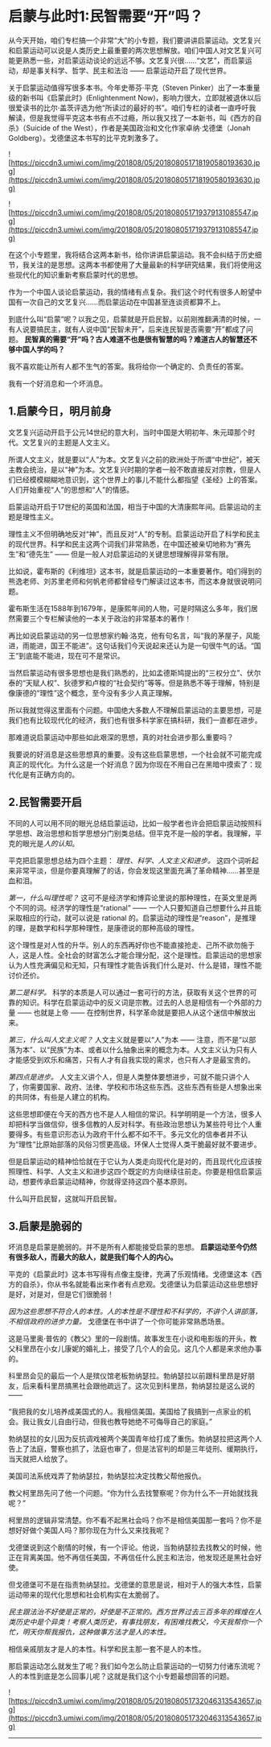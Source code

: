 # 启蒙与此时1:民智需要“开”吗？

从今天开始，咱们专栏搞一个非常“大”的小专题，我们要讲讲启蒙运动。文艺复兴和启蒙运动可以说是人类历史上最重要的两次思想解放。咱们中国人对文艺复兴可能更熟悉一些，对启蒙运动谈论的远远不够。文艺复兴很……“文艺”，而启蒙运动，却是事关科学、哲学、民主和法治 —— 启蒙运动开启了现代世界。

关于启蒙运动值得写很多本书。今年史蒂芬·平克（Steven Pinker）出了一本重量级的新书叫《启蒙此时》(Enlightenment Now)，影响力很大，立即就被退休以后很爱读书的比尔·盖茨评选为他“所读过的最好的书”。咱们专栏的读者一直呼吁我解读，但是我觉得平克这本书有点不过瘾，所以我又找了一本新书，叫《西方的自杀》（Suicide of the West），作者是美国政治和文化作家卓纳·戈德堡（Jonah Goldberg）。戈德堡这本书写的比平克刺激多了。

![https://piccdn3.umiwi.com/img/201808/05/201808051718190580193630.jpg](https://piccdn3.umiwi.com/img/201808/05/201808051718190580193630.jpg)

![https://piccdn3.umiwi.com/img/201808/05/201808051719379131085547.jpg](https://piccdn3.umiwi.com/img/201808/05/201808051719379131085547.jpg)

在这个小专题里，我将结合这两本新书，给你讲讲启蒙运动。我不会纠结于历史细节，我关注的是思想。这两本书都使用了大量最新的科学研究结果，我们将使用这些现代化的知识重新考察启蒙时代的思想。

作为一个中国人谈论启蒙运动，我的情绪有点复杂。我们这个时代有很多人盼望中国有一次自己的文艺复兴……而启蒙运动在中国甚至连谈资都算不上。

到底什么叫“启蒙”呢？以我之见，启蒙就是开启民智。以前刚推翻满清的时候，一有人说要搞民主，就有人说中国“民智未开”，后来连民智是否需要“开”都成了问题。 **民智真的需要“开”吗？古人难道不也是很有智慧的吗？难道古人的智慧还不够中国人学的吗？**

我不喜欢能让所有人都不生气的答案。我将给你一个确定的、负责任的答案。

我有一个好消息和一个坏消息。

## 1.启蒙今日，明月前身

文艺复兴运动开启于公元14世纪的意大利，当时中国是大明初年、朱元璋那个时代。文艺复兴的主题是人文主义。

所谓人文主义，就是要以“人”为本。文艺复兴之前的欧洲处于所谓“中世纪”，被天主教会统治，是以“神”为本。文艺复兴时期的学者一般不敢直接反对宗教，但是人们已经模模糊糊地意识到，这个世界上的事儿不能什么都指望《圣经》上的答案。人们开始重视“人”的思想和“人”的情感。

启蒙运动开启于17世纪的英国和法国，相当于中国的大清康熙年间。启蒙运动的主题是理性主义。

理性主义不但明确地反对“神”，而且反对“人”的专制。启蒙运动开启了科学和民主的现代世界。科学和民主这两个词我们非常熟悉，在中国还被亲切地称为“赛先生”和“德先生” —— 但是一般人对启蒙运动的关键思想理解得非常有限。

比如说，霍布斯的《利维坦》这本书，就是启蒙运动的一本重要著作。咱们得到的熊逸老师、刘苏里老师和何帆老师都曾经专门解读过这本书，而这本身就很说明问题。

霍布斯生活在1588年到1679年，是康熙年间的人物，可是时隔这么多年，我们居然需要三个专栏解读他的一本关于政治的非常基本的著作！

再比如说启蒙运动的另一位思想家约翰·洛克，他有句名言，叫“我的茅屋子，风能进，雨能进，国王不能进”。这句话我们今天说起来还认为是一句很牛气的话。“国王”到底能不能进，现在可不是常识。

当然启蒙运动有很多思想也是我们熟悉的，比如孟德斯鸠提出的“三权分立”、伏尔泰的“天赋人权”、狄德罗和卢梭的“社会契约”等等。但是熟悉不等于理解，特别是像康德的“理性”这个概念，至今没有多少人真正理解。

所以我就觉得这里面有个问题。中国绝大多数人不理解启蒙运动的主要思想，可是我们也有比较现代化的经济，我们也有很多科学家在搞科研，我们一直都在进步。

那难道说启蒙运动中那些如此艰深的思想，真的对社会进步那么重要吗？

我要说的好消息是这些思想真的重要。没有这些启蒙思想，一个社会就不可能完成真正的现代化。为什么这是一个好消息？因为你现在不用自己在黑暗中摸索了：现代化是有正确方向的。

## 2.民智需要开启

不同的人可以用不同的眼光总结启蒙运动，比如一般学者也许会把启蒙运动按照科学思想、政治思想和哲学思想分门别类总结。但平克不是一般的学者。我理解，平克的眼光是*人的认知*。

平克把启蒙思想总结为四个主题： *理性、科学、人文主义和进步。* 这四个词听起来非常平淡，但是你要真理解了的话，你会发现这里面充满了革命精神……甚至是血和泪。

 *第一，什么叫理性呢？* 这可不是经济学和博弈论里说的那种理性，在英文里是两个不同的词。经济学的理性是“rational” —— 一个人只要知道自己想要什么并且能采取相应的行动，就可以说是 rational 的。启蒙运动的理性是“reason”，是推理的理，是数学和科学那种理性，是康德说的那种高级的理性。

这个理性是对人性的升华。别人的东西再好你也不能直接抢走、己所不欲勿施于人，这是人性。全社会的财富怎么才能合理分配，这个是理性。启蒙运动的思想家认为人性充满偏见和无知，只有理性才能告诉我们什么是对、什么是错，理性不能讨价还价。

 *第二是科学。* 科学的本质是人可以通过一套可行的方法，获取有关这个世界的可靠的知识。科学在启蒙运动中的反义词是宗教。过去的人总是相信有一个外部的力量 —— 也就是上帝 —— 在控制世界，科学革命就是要把人从这个迷信中解放出来。

 *第三，什么叫人文主义呢？* 人文主义就是要以“人”为本 —— 注意，而不是“以部落为本”、以“民族”为本、或者以什么抽象出来的概念为本。人文主义认为只有人才能感受到欢乐和痛苦，只有人才有自我实现的需求，也只有人才是最宝贵的。

 *第四点是进步。* 人文主义讲个人，但是人类整体要想进步，可就不能只讲个人了，你需要国家、政府、法律、学校和市场这些东西。这些东西有些是人想象出来的共同体，有些是人建立的机构。

这些思想即便在今天的西方也不是人人相信的常识。科学明明是一个方法，很多人却把科学当做信仰，很多信教的人反对科学。有些政治思想认为某些符号比个人重要得多。有些意识形态认为政府干什么都不如不干。多元文化的信奉者并不认为“理性”比原始部落的风俗习惯更高级。环保人士觉得人类干脆最好就不要进步。

但是启蒙运动的精神恰恰就在于它认为人类走向现代化是对的，而且现代化应该按照理性、科学、人文主义和进步这四个既定的方向继续往前走。你要是相信启蒙运动，想要传承启蒙运动精神，你就得坚持这四个基本原则。

什么叫开启民智，这就叫开启民智。

## 3.启蒙是脆弱的

坏消息是启蒙是脆弱的。并不是所有人都能接受启蒙的思想。 **启蒙运动至今仍然有很多敌人，而最大的敌人，就是我们每个人的内心。**

平克的《启蒙此时》这本书写得有点像主旋律，充满了乐观情绪。戈德堡这本《西方的自杀》，你从书名就能看出来作者有点悲观。戈德堡认为启蒙运动这些思想好是好，对是对，但是它们很脆弱！

 *因为这些思想不符合人的本性。人的本性是不理性和不科学的，不讲个人讲部落，不相信政府的进步力量。* 戈德堡在书中讲了一个你可能非常熟悉场景。

这是马里奥·普佐的《教父》里的一段剧情。故事发生在小说和电影版的开头，教父科里昂在小女儿康妮的婚礼上，接受了几个人的会见。这几个人都是来求他办事的。

科里昂会见的最后一个人是殡仪馆老板勃纳瑟拉。勃纳瑟拉以前跟科里昂是好朋友，后来看科里昂搞黑社会跟他疏远了。这次见到科里昂，勃纳瑟拉是这么说的 ——

“我把我的女儿培养成美国式的人。我相信美国。美国给了我搞到一点家业的机会。我让我女儿自由行动，但我也教导她绝不可侮辱自己的家庭。”

勃纳瑟拉的女儿因为反抗调戏被两个美国青年给打成了重伤。勃纳瑟拉把这两个人告上了法庭，警察也抓了，法庭也审了，但是法官判的却是三年徒刑、缓期执行，当天就把人给放了。

美国司法系统戏弄了勃纳瑟拉，勃纳瑟拉决定找教父帮他报仇。

教父柯里昂先问了他一个问题。“你为什么去找警察呢？你为什么不一开始就找我呢？”

柯里昂的逻辑非常清楚。你不看不起黑社会吗？你不是相信美国那一套吗？你不是想好好做个美国人吗？那你现在为什么又来找我呢？

戈德堡说到这个剧情的时候，有一个评论。他说，当勃纳瑟拉去找教父的时候，他正在背离美国。他不再信任美国，不再信任什么民主和法治，他发现还是黑社会好使。

但戈德堡可不是在指责勃纳瑟拉。戈德堡的意思是说，相对于人的强大本性，启蒙运动带来的现代化思想和社会机构实在太脆弱了。

 *民主跟法治不好使是正常的，好使是不正常的。西方世界过去三百多年的辉煌在人类历史中是个异类！考察人类历史，有事找朋友，有困难找教父，今天我帮你一个忙，明天你帮我报仇，这种做事方法才是人的本性。*

相信亲戚朋友才是人的本性。科学和民主那一套不是人的本性。

那启蒙运动怎么就发生了呢？我们如今怎么防止启蒙运动的一切努力付诸东流呢？人的本性到底是怎么回事儿呢？这就是我们这个小专题最想回答的问题。

![https://piccdn3.umiwi.com/img/201808/05/201808051732046313543657.jpg](https://piccdn3.umiwi.com/img/201808/05/201808051732046313543657.jpg)

---
